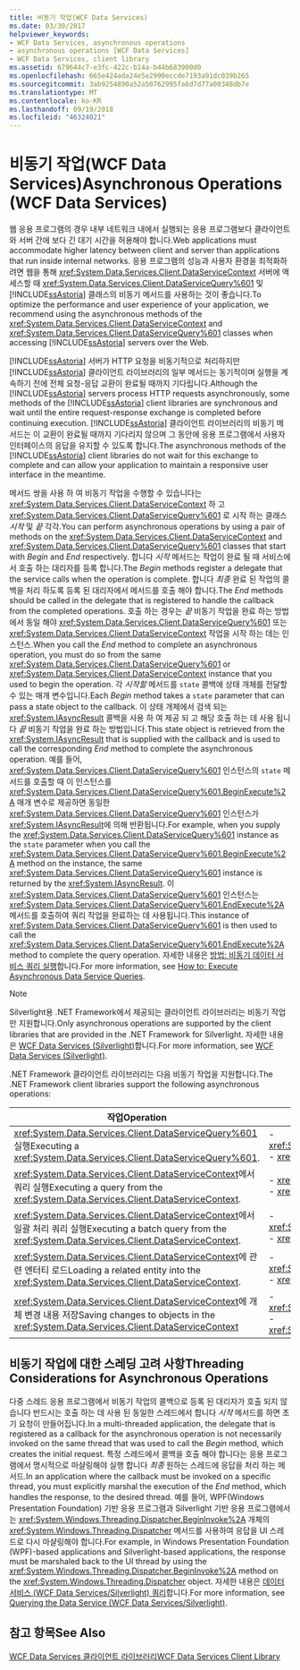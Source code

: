 ```yaml
---
title: 비동기 작업(WCF Data Services)
ms.date: 03/30/2017
helpviewer_keywords:
- WCF Data Services, asynchronous operations
- asynchronous operations [WCF Data Services]
- WCF Data Services, client library
ms.assetid: 679644c7-e3fc-422c-b14a-b44b683900d0
ms.openlocfilehash: 665e424ada24e5e2990eccde7193a91dc039b265
ms.sourcegitcommit: 3ab9254890a52a50762995fa6d7d77a00348db7e
ms.translationtype: MT
ms.contentlocale: ko-KR
ms.lasthandoff: 09/19/2018
ms.locfileid: "46324021"
---
```

# <a name="asynchronous-operations-wcf-data-services"></a><span data-ttu-id="a4161-102">비동기 작업(WCF Data Services)</span><span class="sxs-lookup"><span data-stu-id="a4161-102">Asynchronous Operations (WCF Data Services)</span></span>
<span data-ttu-id="a4161-103">웹 응용 프로그램의 경우 내부 네트워크 내에서 실행되는 응용 프로그램보다 클라이언트와 서버 간에 보다 긴 대기 시간을 허용해야 합니다.</span><span class="sxs-lookup"><span data-stu-id="a4161-103">Web applications must accommodate higher latency between client and server than applications that run inside internal networks.</span></span> <span data-ttu-id="a4161-104">응용 프로그램의 성능과 사용자 환경을 최적화하려면 웹을 통해 <xref:System.Data.Services.Client.DataServiceContext> 서버에 액세스할 때 <xref:System.Data.Services.Client.DataServiceQuery%601> 및 [!INCLUDE[ssAstoria](../../../../includes/ssastoria-md.md)] 클래스의 비동기 메서드를 사용하는 것이 좋습니다.</span><span class="sxs-lookup"><span data-stu-id="a4161-104">To optimize the performance and user experience of your application, we recommend using the asynchronous methods of the <xref:System.Data.Services.Client.DataServiceContext> and <xref:System.Data.Services.Client.DataServiceQuery%601> classes when accessing [!INCLUDE[ssAstoria](../../../../includes/ssastoria-md.md)] servers over the Web.</span></span>  
  
 <span data-ttu-id="a4161-105">[!INCLUDE[ssAstoria](../../../../includes/ssastoria-md.md)] 서버가 HTTP 요청을 비동기적으로 처리하지만 [!INCLUDE[ssAstoria](../../../../includes/ssastoria-md.md)] 클라이언트 라이브러리의 일부 메서드는 동기적이며 실행을 계속하기 전에 전체 요청-응답 교환이 완료될 때까지 기다립니다.</span><span class="sxs-lookup"><span data-stu-id="a4161-105">Although the [!INCLUDE[ssAstoria](../../../../includes/ssastoria-md.md)] servers process HTTP requests asynchronously, some methods of the [!INCLUDE[ssAstoria](../../../../includes/ssastoria-md.md)] client libraries are synchronous and wait until the entire request-response exchange is completed before continuing execution.</span></span> <span data-ttu-id="a4161-106">[!INCLUDE[ssAstoria](../../../../includes/ssastoria-md.md)] 클라이언트 라이브러리의 비동기 메서드는 이 교환이 완료될 때까지 기다리지 않으며 그 동안에 응용 프로그램에서 사용자 인터페이스의 응답을 유지할 수 있도록 합니다.</span><span class="sxs-lookup"><span data-stu-id="a4161-106">The asynchronous methods of the [!INCLUDE[ssAstoria](../../../../includes/ssastoria-md.md)] client libraries do not wait for this exchange to complete and can allow your application to maintain a responsive user interface in the meantime.</span></span>  
  
 <span data-ttu-id="a4161-107">메서드 쌍을 사용 하 여 비동기 작업을 수행할 수 있습니다는 <xref:System.Data.Services.Client.DataServiceContext> 하 고 <xref:System.Data.Services.Client.DataServiceQuery%601> 로 시작 하는 클래스 *시작* 및 *끝* 각각.</span><span class="sxs-lookup"><span data-stu-id="a4161-107">You can perform asynchronous operations by using a pair of methods on the <xref:System.Data.Services.Client.DataServiceContext> and <xref:System.Data.Services.Client.DataServiceQuery%601> classes that start with *Begin* and *End* respectively.</span></span> <span data-ttu-id="a4161-108">합니다 *시작* 메서드는 작업이 완료 될 때 서비스에서 호출 하는 대리자를 등록 합니다.</span><span class="sxs-lookup"><span data-stu-id="a4161-108">The *Begin* methods register a delegate that the service calls when the operation is complete.</span></span> <span data-ttu-id="a4161-109">합니다 *최종* 완료 된 작업의 콜백을 처리 하도록 등록 된 대리자에서 메서드를 호출 해야 합니다.</span><span class="sxs-lookup"><span data-stu-id="a4161-109">The *End* methods should be called in the delegate that is registered to handle the callback from the completed operations.</span></span> <span data-ttu-id="a4161-110">호출 하는 경우는 *끝* 비동기 작업을 완료 하는 방법에서 동일 해야 <xref:System.Data.Services.Client.DataServiceQuery%601> 또는 <xref:System.Data.Services.Client.DataServiceContext> 작업을 시작 하는 데는 인스턴스.</span><span class="sxs-lookup"><span data-stu-id="a4161-110">When you call the *End* method to complete an asynchronous operation, you must do so from the same <xref:System.Data.Services.Client.DataServiceQuery%601> or <xref:System.Data.Services.Client.DataServiceContext> instance that you used to begin the operation.</span></span> <span data-ttu-id="a4161-111">각 *시작할* 메서드를 `state` 콜백에 상태 개체를 전달할 수 있는 매개 변수입니다.</span><span class="sxs-lookup"><span data-stu-id="a4161-111">Each *Begin* method takes a `state` parameter that can pass a state object to the callback.</span></span> <span data-ttu-id="a4161-112">이 상태 개체에서 검색 되는 <xref:System.IAsyncResult> 콜백을 사용 하 여 제공 되 고 해당 호출 하는 데 사용 됩니다 *끝* 비동기 작업을 완료 하는 방법입니다.</span><span class="sxs-lookup"><span data-stu-id="a4161-112">This state object is retrieved from the <xref:System.IAsyncResult> that is supplied with the callback and is used to call the corresponding *End* method to complete the asynchronous operation.</span></span> <span data-ttu-id="a4161-113">예를 들어, <xref:System.Data.Services.Client.DataServiceQuery%601> 인스턴스의 `state` 메서드를 호출할 때 이 인스턴스를 <xref:System.Data.Services.Client.DataServiceQuery%601.BeginExecute%2A> 매개 변수로 제공하면 동일한 <xref:System.Data.Services.Client.DataServiceQuery%601> 인스턴스가 <xref:System.IAsyncResult>에 의해 반환됩니다.</span><span class="sxs-lookup"><span data-stu-id="a4161-113">For example, when you supply the <xref:System.Data.Services.Client.DataServiceQuery%601> instance as the `state` parameter when you call the <xref:System.Data.Services.Client.DataServiceQuery%601.BeginExecute%2A> method on the instance, the same <xref:System.Data.Services.Client.DataServiceQuery%601> instance is returned by the <xref:System.IAsyncResult>.</span></span> <span data-ttu-id="a4161-114">이 <xref:System.Data.Services.Client.DataServiceQuery%601> 인스턴스는 <xref:System.Data.Services.Client.DataServiceQuery%601.EndExecute%2A> 메서드를 호출하여 쿼리 작업을 완료하는 데 사용됩니다.</span><span class="sxs-lookup"><span data-stu-id="a4161-114">This instance of <xref:System.Data.Services.Client.DataServiceQuery%601> is then used to call the <xref:System.Data.Services.Client.DataServiceQuery%601.EndExecute%2A> method to complete the query operation.</span></span> <span data-ttu-id="a4161-115">자세한 내용은 [방법: 비동기 데이터 서비스 쿼리 실행](../../../../docs/framework/data/wcf/how-to-execute-asynchronous-data-service-queries-wcf-data-services.md)합니다.</span><span class="sxs-lookup"><span data-stu-id="a4161-115">For more information, see [How to: Execute Asynchronous Data Service Queries](../../../../docs/framework/data/wcf/how-to-execute-asynchronous-data-service-queries-wcf-data-services.md).</span></span>  
  
> [!NOTE]
>  <span data-ttu-id="a4161-116">Silverlight용 .NET Framework에서 제공되는 클라이언트 라이브러리는 비동기 작업만 지원합니다.</span><span class="sxs-lookup"><span data-stu-id="a4161-116">Only asynchronous operations are supported by the client libraries that are provided in the .NET Framework for Silverlight.</span></span> <span data-ttu-id="a4161-117">자세한 내용은 [WCF Data Services (Silverlight)](https://go.microsoft.com/fwlink/?LinkID=143149)합니다.</span><span class="sxs-lookup"><span data-stu-id="a4161-117">For more information, see [WCF Data Services (Silverlight)](https://go.microsoft.com/fwlink/?LinkID=143149).</span></span>  
  
 <span data-ttu-id="a4161-118">.NET Framework 클라이언트 라이브러리는 다음 비동기 작업을 지원합니다.</span><span class="sxs-lookup"><span data-stu-id="a4161-118">The .NET Framework client libraries support the following asynchronous operations:</span></span>  
  
|<span data-ttu-id="a4161-119">작업</span><span class="sxs-lookup"><span data-stu-id="a4161-119">Operation</span></span>|<span data-ttu-id="a4161-120">메서드</span><span class="sxs-lookup"><span data-stu-id="a4161-120">Methods</span></span>|  
|---------------|-------------|  
|<span data-ttu-id="a4161-121"><xref:System.Data.Services.Client.DataServiceQuery%601> 실행</span><span class="sxs-lookup"><span data-stu-id="a4161-121">Executing a <xref:System.Data.Services.Client.DataServiceQuery%601>.</span></span>|-   <xref:System.Data.Services.Client.DataServiceQuery%601.BeginExecute%2A><br />-   <xref:System.Data.Services.Client.DataServiceQuery%601.EndExecute%2A>|  
|<span data-ttu-id="a4161-122"><xref:System.Data.Services.Client.DataServiceContext>에서 쿼리 실행</span><span class="sxs-lookup"><span data-stu-id="a4161-122">Executing a query from the <xref:System.Data.Services.Client.DataServiceContext>.</span></span>|-   <xref:System.Data.Services.Client.DataServiceContext.BeginExecute%2A><br />-   <xref:System.Data.Services.Client.DataServiceContext.EndExecute%2A>|  
|<span data-ttu-id="a4161-123"><xref:System.Data.Services.Client.DataServiceContext>에서 일괄 처리 쿼리 실행</span><span class="sxs-lookup"><span data-stu-id="a4161-123">Executing a batch query from the <xref:System.Data.Services.Client.DataServiceContext>.</span></span>|-   <xref:System.Data.Services.Client.DataServiceContext.BeginExecuteBatch%2A><br />-   <xref:System.Data.Services.Client.DataServiceContext.EndExecuteBatch%2A>|  
|<span data-ttu-id="a4161-124"><xref:System.Data.Services.Client.DataServiceContext>에 관련 엔터티 로드</span><span class="sxs-lookup"><span data-stu-id="a4161-124">Loading a related entity into the <xref:System.Data.Services.Client.DataServiceContext>.</span></span>|-   <xref:System.Data.Services.Client.DataServiceContext.BeginLoadProperty%2A><br />-   <xref:System.Data.Services.Client.DataServiceContext.EndLoadProperty%2A>|  
|<span data-ttu-id="a4161-125"><xref:System.Data.Services.Client.DataServiceContext>에 개체 변경 내용 저장</span><span class="sxs-lookup"><span data-stu-id="a4161-125">Saving changes to objects in the <xref:System.Data.Services.Client.DataServiceContext></span></span>|-   <xref:System.Data.Services.Client.DataServiceContext.BeginSaveChanges%2A><br />-   <xref:System.Data.Services.Client.DataServiceContext.EndSaveChanges%2A>|  
  
## <a name="threading-considerations-for-asynchronous-operations"></a><span data-ttu-id="a4161-126">비동기 작업에 대한 스레딩 고려 사항</span><span class="sxs-lookup"><span data-stu-id="a4161-126">Threading Considerations for Asynchronous Operations</span></span>  
 <span data-ttu-id="a4161-127">다중 스레드 응용 프로그램에서 비동기 작업의 콜백으로 등록 된 대리자가 호출 되지 않습니다 반드시는 호출 하는 데 사용 된 동일한 스레드에서 합니다 *시작* 메서드를 하면 초기 요청이 만들어집니다.</span><span class="sxs-lookup"><span data-stu-id="a4161-127">In a multi-threaded application, the delegate that is registered as a callback for the asynchronous operation is not necessarily invoked on the same thread that was used to call the *Begin* method, which creates the initial request.</span></span> <span data-ttu-id="a4161-128">특정 스레드에서 콜백을 호출 해야 합니다는 응용 프로그램에서 명시적으로 마샬링해야 실행 합니다 *최종* 원하는 스레드에 응답을 처리 하는 메서드.</span><span class="sxs-lookup"><span data-stu-id="a4161-128">In an application where the callback must be invoked on a specific thread, you must explicitly marshal the execution of the *End* method, which handles the response, to the desired thread.</span></span> <span data-ttu-id="a4161-129">예를 들어, WPF(Windows Presentation Foundation) 기반 응용 프로그램과 Silverlight 기반 응용 프로그램에서는 <xref:System.Windows.Threading.Dispatcher.BeginInvoke%2A> 개체의 <xref:System.Windows.Threading.Dispatcher> 메서드를 사용하여 응답을 UI 스레드로 다시 마샬링해야 합니다.</span><span class="sxs-lookup"><span data-stu-id="a4161-129">For example, in Windows Presentation Foundation (WPF)-based applications and Silverlight-based applications, the response must be marshaled back to the UI thread by using the <xref:System.Windows.Threading.Dispatcher.BeginInvoke%2A> method on the <xref:System.Windows.Threading.Dispatcher> object.</span></span> <span data-ttu-id="a4161-130">자세한 내용은 [데이터 서비스 (WCF Data Services/Silverlight) 쿼리](https://msdn.microsoft.com/library/3a7cdc07-c37e-4da2-b98b-c3763fd0970b)합니다.</span><span class="sxs-lookup"><span data-stu-id="a4161-130">For more information, see [Querying the Data Service (WCF Data Services/Silverlight)](https://msdn.microsoft.com/library/3a7cdc07-c37e-4da2-b98b-c3763fd0970b).</span></span>  
  
## <a name="see-also"></a><span data-ttu-id="a4161-131">참고 항목</span><span class="sxs-lookup"><span data-stu-id="a4161-131">See Also</span></span>  
 [<span data-ttu-id="a4161-132">WCF Data Services 클라이언트 라이브러리</span><span class="sxs-lookup"><span data-stu-id="a4161-132">WCF Data Services Client Library</span></span>](../../../../docs/framework/data/wcf/wcf-data-services-client-library.md)
